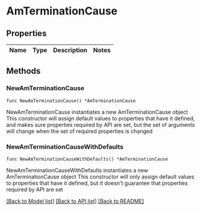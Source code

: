 # AmTerminationCause

## Properties

Name | Type | Description | Notes
------------ | ------------- | ------------- | -------------

## Methods

### NewAmTerminationCause

`func NewAmTerminationCause() *AmTerminationCause`

NewAmTerminationCause instantiates a new AmTerminationCause object
This constructor will assign default values to properties that have it defined,
and makes sure properties required by API are set, but the set of arguments
will change when the set of required properties is changed

### NewAmTerminationCauseWithDefaults

`func NewAmTerminationCauseWithDefaults() *AmTerminationCause`

NewAmTerminationCauseWithDefaults instantiates a new AmTerminationCause object
This constructor will only assign default values to properties that have it defined,
but it doesn't guarantee that properties required by API are set


[[Back to Model list]](../README.md#documentation-for-models) [[Back to API list]](../README.md#documentation-for-api-endpoints) [[Back to README]](../README.md)


